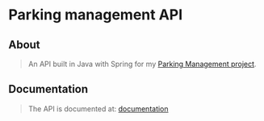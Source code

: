 # Parking management API

## About
> An API built in Java with Spring for my <a href="https://github.com/docafavarato/parking-management">Parking Management project</a>.

## Documentation
> The API is documented at: <a href="https://documenter.getpostman.com/view/28073123/2s9Y5SXktQ">documentation</a>
